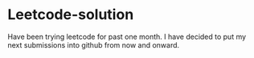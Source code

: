 # Leetcode-solution
Have been trying leetcode for past one month. I have decided to put my next submissions into github from now and onward.

